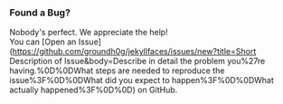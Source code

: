 ---
---

### Found a Bug?

Nobody's perfect. We appreciate the help!<br/>
You can [Open an Issue](https://github.com/groundh0g/jekyllfaces/issues/new?title=Short Description of Issue&body=Describe in detail the problem you%27re having.%0D%0DWhat steps are needed to reproduce the issue%3F%0D%0DWhat did you expect to happen%3F%0D%0DWhat actually happened%3F%0D%0D) on GitHub.